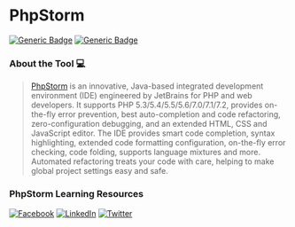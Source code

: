 # PhpStorm
[![Generic Badge](https://img.shields.io/badge/JetBrains_Tools-critical.svg)](https://www.jetbrains.com)
[![Generic Badge](https://img.shields.io/badge/CodeOps.Tech-critical.svg)](https://codeops.tech)

### About the Tool 💻

>[PhpStorm](https://www.jetbrains.com/phpstorm/) is an innovative, Java-based integrated development environment (IDE) engineered by JetBrains for PHP and web developers. It supports PHP 5.3/5.4/5.5/5.6/7.0/7.1/7.2, provides on-the-fly error prevention, best auto-completion and code refactoring, zero-configuration debugging, and an extended HTML, CSS and JavaScript editor. The IDE provides smart code completion, syntax highlighting, extended code formatting configuration, on-the-fly error checking, code folding, supports language mixtures and more. Automated refactoring treats your code with care, helping to make global project settings easy and safe.

### PhpStorm Learning Resources


[![Facebook](https://img.shields.io/static/v1.svg?label=connect&message=@CodeOpsTech&color=grey&logo=facebook&style=flat&logoColor=white&colorA=critical)](https://www.facebook.com/CodeOpsTech)
[![LinkedIn](https://img.shields.io/static/v1.svg?label=connect&message=@CodeOpsTech&color=grey&logo=linkedin&style=flat&logoColor=white&colorA=critical)](https://www.linkedin.com/company/codeops-technologies/)
[![Twitter](https://img.shields.io/static/v1.svg?label=connect&message=@CodeOpsTech&color=grey&logo=twitter&style=flat&logoColor=white&colorA=critical)](https://twitter.com/CodeOpsTech)
